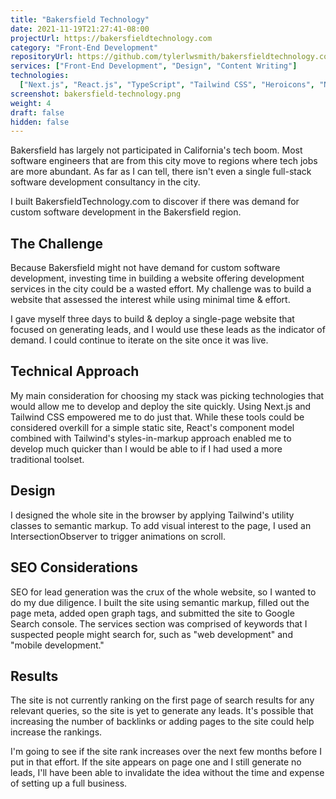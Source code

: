 ```yaml
---
title: "Bakersfield Technology"
date: 2021-11-19T21:27:41-08:00
projectUrl: https://bakersfieldtechnology.com
category: "Front-End Development"
repositoryUrl: https://github.com/tylerlwsmith/bakersfieldtechnology.com
services: ["Front-End Development", "Design", "Content Writing"]
technologies:
  ["Next.js", "React.js", "TypeScript", "Tailwind CSS", "Heroicons", "Netlify"]
screenshot: bakersfield-technology.png
weight: 4
draft: false
hidden: false
---
```


Bakersfield has largely not participated in California's tech boom. Most software engineers that are from this city move to regions where tech jobs are more abundant. As far as I can tell, there isn't even a single full-stack software development consultancy in the city.

I built BakersfieldTechnology.com to discover if there was demand for custom software development in the Bakersfield region.

## The Challenge

Because Bakersfield might not have demand for custom software development, investing time in building a website offering development services in the city could be a wasted effort. My challenge was to build a website that assessed the interest while using minimal time & effort.

I gave myself three days to build & deploy a single-page website that focused on generating leads, and I would use these leads as the indicator of demand. I could continue to iterate on the site once it was live.

## Technical Approach

My main consideration for choosing my stack was picking technologies that would allow me to develop and deploy the site quickly. Using Next.js and Tailwind CSS empowered me to do just that. While these tools could be considered overkill for a simple static site, React's component model combined with Tailwind's styles-in-markup approach enabled me to develop much quicker than I would be able to if I had used a more traditional toolset.

<!--
Next.js allows me to leverage React's component model, gives me TypeScript compilation for free, has a Taildwind starter project, and can render down to static HTML files for easy hosting.

Tailwind allowed me to build the whole app without writing nearly any custom CSS or quibbling over pixel values. It enabled me to move fast by defining styles on the components themselves rather than in a separate CSS file.
 -->

## Design

I designed the whole site in the browser by applying Tailwind's utility classes to semantic markup. To add visual interest to the page, I used an IntersectionObserver to trigger animations on scroll.

## SEO Considerations

SEO for lead generation was the crux of the whole website, so I wanted to do my due diligence. I built the site using semantic markup, filled out the page meta, added open graph tags, and submitted the site to Google Search console. The services section was comprised of keywords that I suspected people might search for, such as "web development" and "mobile development."

## Results

The site is not currently ranking on the first page of search results for any relevant queries, so the site is yet to generate any leads. It's possible that increasing the number of backlinks or adding pages to the site could help increase the rankings.

I'm going to see if the site rank increases over the next few months before I put in that effort. If the site appears on page one and I still generate no leads, I'll have been able to invalidate the idea without the time and expense of setting up a full business.

